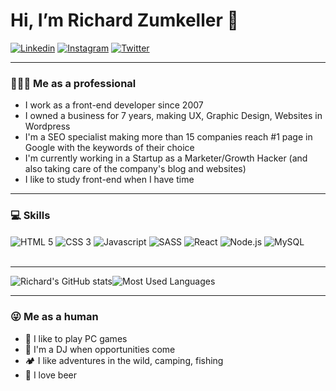 #  Hi, I’m Richard Zumkeller 👋

[![Linkedin](https://img.shields.io/badge/LinkedIn-0077B5?style=for-the-badge&logo=linkedin&logoColor=white)](https://www.linkedin.com/in/richardzkr/)
[![Instagram](https://img.shields.io/badge/Instagram-E4405F?style=for-the-badge&logo=instagram&logoColor=white)](https://instagram.com/richardzkr)
[![Twitter](https://img.shields.io/badge/Twitter-1DA1F2?style=for-the-badge&logo=twitter&logoColor=white)](https://twitter.com/richardzkr)

---

### 👨🏼‍💻 Me as a professional

- I work as a front-end developer since 2007
- I owned a business for 7 years, making UX, Graphic Design, Websites in Wordpress
- I'm a SEO specialist making more than 15 companies reach #1 page in Google with the keywords of their choice
- I'm currently working in a Startup as a Marketer/Growth Hacker (and also taking care of the company's blog and websites)
- I like to study front-end when I have time

---

### 💻 Skills

<div style="display: inline_block">
    <img align="center" src="https://img.shields.io/badge/HTML5-E34F26?style=for-the-badge&logo=html5&logoColor=white" alt="HTML 5" />
    <img align="center" src="https://img.shields.io/badge/CSS3-1572B6?style=for-the-badge&logo=css3&logoColor=white" alt="CSS 3" />
    <img align="center" src="https://img.shields.io/badge/JavaScript-F7DF1E?style=for-the-badge&logo=javascript&logoColor=black" alt="Javascript" />
    <img align="center" src="https://img.shields.io/badge/Sass-CC6699?style=for-the-badge&logo=sass&logoColor=white" alt="SASS" />
    <img align="center" src="https://img.shields.io/badge/React-20232A?style=for-the-badge&logo=react&logoColor=61DAFB" alt="React" />
    <img align="center" src="https://img.shields.io/badge/Node.js-43853D?style=for-the-badge&logo=node.js&logoColor=white" alt="Node.js" />
    <img align="center" src="https://img.shields.io/badge/MySQL-00000F?style=for-the-badge&logo=mysql&logoColor=white" alt="MySQL" />
</div><br />

---

![Richard's GitHub stats](https://github-readme-stats.vercel.app/api?username=richardzkr&show_icons=true&theme=blue-green)![Most Used Languages](https://github-readme-stats.vercel.app/api/top-langs/?username=richardzkr&theme=blue-green)

---

### 😜 Me as a human

- 👾 I like to play PC games
- 🎼 I'm a DJ when opportunities come
- 🏕 I like adventures in the wild, camping, fishing
- 🍺 I love beer

